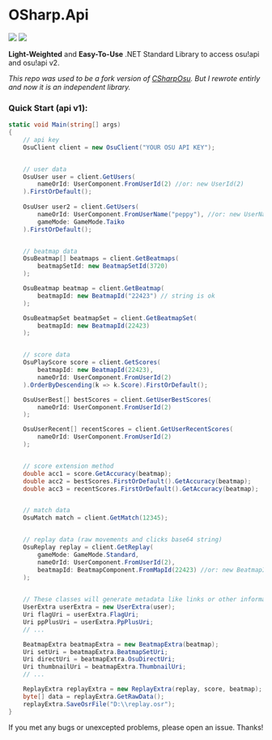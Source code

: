 # OSharp.Api
![](https://img.shields.io/badge/.NETStandard-2.0-blue.svg)
![](https://img.shields.io/badge/license-MIT-green.svg)

**Light-Weighted** and **Easy-To-Use** .NET Standard Library to access osu!api and osu!api v2.

*This repo was used to be a fork version of [CSharpOsu](https://github.com/Xferno2/CSharpOsu). But I rewrote entirly and now it is an independent library.*

### Quick Start (api v1):
```c#
static void Main(string[] args)
{
    // api key
    OsuClient client = new OsuClient("YOUR OSU API KEY");


    // user data
    OsuUser user = client.GetUsers(
        nameOrId: UserComponent.FromUserId(2) //or: new UserId(2)
    ).FirstOrDefault();
    
    OsuUser user2 = client.GetUsers(
        nameOrId: UserComponent.FromUserName("peppy"), //or: new UserName("peppy")
        gameMode: GameMode.Taiko
    ).FirstOrDefault();


    // beatmap data
    OsuBeatmap[] beatmaps = client.GetBeatmaps(
        beatmapSetId: new BeatmapSetId(3720)
    );

    OsuBeatmap beatmap = client.GetBeatmap(
        beatmapId: new BeatmapId("22423") // string is ok
    );

    OsuBeatmapSet beatmapSet = client.GetBeatmapSet(
        beatmapId: new BeatmapId(22423)
    );


    // score data
    OsuPlayScore score = client.GetScores(
        beatmapId: new BeatmapId(22423),
        nameOrId: UserComponent.FromUserId(2)
    ).OrderByDescending(k => k.Score).FirstOrDefault();

    OsuUserBest[] bestScores = client.GetUserBestScores(
        nameOrId: UserComponent.FromUserId(2)
    );

    OsuUserRecent[] recentScores = client.GetUserRecentScores(
        nameOrId: UserComponent.FromUserId(2)
    );


    // score extension method
    double acc1 = score.GetAccuracy(beatmap);
    double acc2 = bestScores.FirstOrDefault().GetAccuracy(beatmap);
    double acc3 = recentScores.FirstOrDefault().GetAccuracy(beatmap);


    // match data
    OsuMatch match = client.GetMatch(12345);


    // replay data (raw movements and clicks base64 string)
    OsuReplay replay = client.GetReplay(
        gameMode: GameMode.Standard,
        nameOrId: UserComponent.FromUserId(2),
        beatmapId: BeatmapComponent.FromMapId(22423) //or: new BeatmapId(22423)
    );
    

    // These classes will generate metadata like links or other information, and provide extensional methods.
    UserExtra userExtra = new UserExtra(user);
    Uri flagUri = userExtra.FlagUri;
    Uri ppPlusUri = userExtra.PpPlusUri;
    // ...

    BeatmapExtra beatmapExtra = new BeatmapExtra(beatmap);
    Uri setUri = beatmapExtra.BeatmapSetUri;
    Uri directUri = beatmapExtra.OsuDirectUri;
    Uri thumbnailUri = beatmapExtra.ThumbnailUri;
    // ...

    ReplayExtra replayExtra = new ReplayExtra(replay, score, beatmap); // Use this class to transform raw data from api to osr file.
    byte[] data = replayExtra.GetRawData();
    replayExtra.SaveOsrFile("D:\\replay.osr");
}
```

If you met any bugs or unexcepted problems, please open an issue. Thanks!
